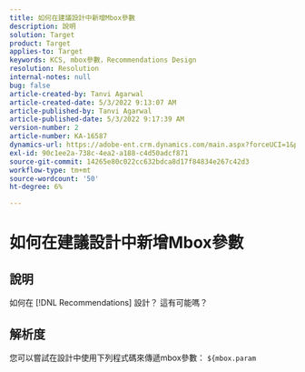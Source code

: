 ```yaml
---
title: 如何在建議設計中新增Mbox參數
description: 說明
solution: Target
product: Target
applies-to: Target
keywords: KCS, mbox參數，Recommendations Design
resolution: Resolution
internal-notes: null
bug: false
article-created-by: Tanvi Agarwal
article-created-date: 5/3/2022 9:13:07 AM
article-published-by: Tanvi Agarwal
article-published-date: 5/3/2022 9:17:39 AM
version-number: 2
article-number: KA-16587
dynamics-url: https://adobe-ent.crm.dynamics.com/main.aspx?forceUCI=1&pagetype=entityrecord&etn=knowledgearticle&id=c1d4563a-c1ca-ec11-a7b5-6045bd00dca1
exl-id: 90c1ee2a-738c-4ea2-a188-c4d50adcf871
source-git-commit: 14265e80c022cc632bdca8d17f84834e267c42d3
workflow-type: tm+mt
source-wordcount: '50'
ht-degree: 6%

---
```


# 如何在建議設計中新增Mbox參數

## 說明

如何在 [!DNL Recommendations] 設計？ 這有可能嗎？ 

## 解析度

您可以嘗試在設計中使用下列程式碼來傳遞mbox參數： `${mbox.param`
